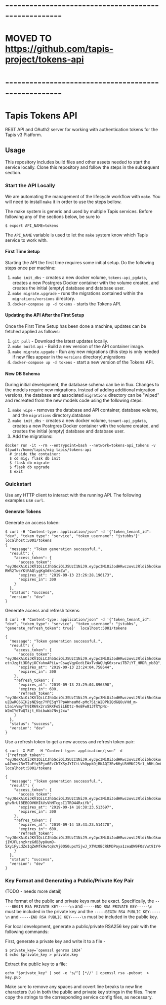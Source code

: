 
# ----------------------------------------------------
# MOVED TO https://github.com/tapis-project/tokens-api 
# ----------------------------------------------------

# Tapis Tokens API

REST API and OAuth2 server for working with authentication tokens for the Tapis v3 Platform.

## Usage
This repository includes build files and other assets needed to start the service locally. Clone this
repository and follow the steps in the subsequent section.

### Start the API Locally
We are automating the management of the lifecycle workflow with `make`. You will need to install `make` it in order
to use the steps bellow.

The make system is generic and used by multiple Tapis services. Before following any of the sections below,
be sure to

```
$ export API_NAME=tokens
```

The `API_NAME` variable is used to let the `make` system know which Tapis service to work with.


#### First Time Setup
Starting the API the first time requires some initial setup. Do the following steps once per machine:

1. `make init_dbs` - creates a new docker volume, `tokens-api_pgdata`, creates a new Postrgres
Docker container with the volume created, and creates the initial (empty) database and database user.
2. `make migrate.upgrade` - runs the migrations contained within the `migrations/versions` directory.
3. `docker-compose up -d tokens` - starts the Tokens API.

#### Updating the API After the First Setup
Once the First Time Setup has been done a machine, updates can be fetched applied as follows:

1. `git pull` - Download the latest updates locally.
2. `make build.api` - Build a new version of the API container image.
3. `make migrate.upgade` - Run any new migrations (this step is only needed if new files appear in the `versions`
directory).migrations
4. `docker-compose up -d tokens` - start a new version of the Tokens API.

#### New DB Schema
During initial development, the database schema can be in flux. Changes to the models require new migrations. Instead of
adding additional migration versions, the database and associated `migrations` directory can be "wiped" and recreated
from the new models code using the following steps:

1. `make wipe` - removes the database and API container, database volume, and the `migrations` directory.database
2. `make init_dbs` - creates a new docker volume, `tenant-api_pgdata`, creates a new Postrgres
Docker container with the volume created, and creates the initial (empty) database and database user.
3. Add the migrations:

```
docker run -it --rm --entrypoint=bash --network=tokens-api_tokens -v $(pwd):/home/tapis/mig tapis/tokens-api
  # inside the container:
  $ cd mig; flask db init
  $ flask db migrate
  $ flask db upgrade
  $ exit
```

### Quickstart
Use any HTTP client to interact with the running API. The following examples use `curl`.

#### Generate Tokens

Generate an access token:

```
$ curl -H "Content-type: application/json" -d '{"token_tenant_id": "dev", "token_type": "service", "token_username": "jstubbs"}'  localhost:5001/tokens
{
  "message": "Token generation successful.",
  "result": {
    "access_token": {
      "access_token": "eyJ0eXAiOiJKV1QiLCJhbGciOiJSUzI1NiJ9.eyJpc3MiOiJodHRwczovL2Rldi5hcGkudGFwaXMuaW8vdG9rZW5zL3YzIiwic3ViIjoiZGV2QGpzdHViYnMiLCJ0ZW5hbnRfaWQiOiJkZXYiLCJ0b2tlbl90eXBlIjoiYWNjZXNzIiwiZGVsZWdhdGlvbiI6ZmFsc2UsInVzZXJuYW1lIjoianN0dWJicyIsImFjY291bnRfdHlwZSI6InNlcnZpY2UiLCJleHAiOjE1Njg0MTcxODh9.JBTEK81Uvb1FNRFRm6oLt2Fog3OHmJa9Z4kkRAo7LQlYSbZZdHxXnzTtCXXTrYr7YFIHTQ8xcNLRjwT5nUOaLlmu8qzrjanRbC1XQHZa4jRUOK2ARBUZRK9yVaf2uvbBRJLW_Krzo90p3Pn-RWR2TwcYKtRAQlygKgXdkn1zmZw",
      "expires_at": "2019-09-13 23:26:28.196173",
      "expires_in": 300
    }
  },
  "status": "success",
  "version": "dev"
}

```

Generate access and refresh tokens:

```
$ curl -H "Content-type: application/json" -d '{"token_tenant_id": "dev", "token_type": "service", "token_username": "jstubbs", "generate_refresh_token": true}'  localhost:5001/tokens

{
  "message": "Token generation successful.",
  "result": {
    "access_token": {
      "access_token": "eyJ0eXAiOiJKV1QiLCJhbGciOiJSUzI1NiJ9.eyJpc3MiOiJodHRwczovL2Rldi5hcGkudGFwaXMuaW8vdG9rZW5zL3YzIiwic3ViIjoiZGV2QGpzdHViYnMiLCJ0ZW5hbnRfaWQiOiJkZXYiLCJ0b2tlbl90eXBlIjoiYWNjZXNzIiwiZGVsZWdhdGlvbiI6ZmFsc2UsInVzZXJuYW1lIjoianN0dWJicyIsImFjY291bnRfdHlwZSI6InNlcnZpY2UiLCJleHAiOjE1Njg0MTcwNDR9.ZE_JqYRhpkAIyExgKP7YAIEIFNROJ4oft0G_dX1Q4WlPmCio2OQ4ajcxEjbfMUgPaFVBIgZ0IOQ76xaWIqtjVyoecCzJDX6U6RLEa-etnJzgfi3D6yjOCYahoAPiLwrCswgVqyGediEAxTvdWQUqK6xsrwiTB7iYT_HRDR_yb8Q",
      "expires_at": "2019-09-13 23:24:04.758644",
      "expires_in": 300
    },
    "refresh_token": {
      "expires_at": "2019-09-13 23:29:04.896390",
      "expires_in": 600,
      "refresh_token": "eyJ0eXAiOiJKV1QiLCJhbGciOiJSUzI1NiJ9.eyJpc3MiOiJodHRwczovL2Rldi5hcGkudGFwaXMuaW8vdG9rZW5zL3YzIiwic3ViIjoiZGV2QGpzdHViYnMiLCJ0ZW5hbnRfaWQiOiJkZXYiLCJ0b2tlbl90eXBlIjoicmVmcmVzaCIsInVzZXJuYW1lIjoianN0dWJicyIsImFjY291bnRfdHlwZSI6InNlcnZpY2UiLCJleHAiOjE1Njg0MTczNDQsImFjY2Vzc190b2tlbiI6eyJpc3MiOiJodHRwczovL2Rldi5hcGkudGFwaXMuaW8vdG9rZW5zL3YzIiwic3ViIjoiZGV2QGpzdHViYnMiLCJ0ZW5hbnRfaWQiOiJkZXYiLCJ0b2tlbl90eXBlIjoiYWNjZXNzIiwiZGVsZWdhdGlvbiI6ZmFsc2UsInVzZXJuYW1lIjoianN0dWJicyIsImFjY291bnRfdHlwZSI6InNlcnZpY2UifX0.rdCY7xGTIyMa04AtxIKeBCV06i0dI4kJC0R-uZQwRC6GIH2sNE9qc7YPE5qYTPpAWneuMd-pMc7SijW2DPkIQdGQOuVHd_m-L5aivVmyfh9IR69x2rx5RXFo5iLEDtz-9eBFw81JTXYpNc-W2mIYeTwQTijt_KbibwWa7Nvj2xw"
    }
  },
  "status": "success",
  "version": "dev"
}
```

Use a refresh token to get a new access and refresh token pair:

```
$ curl -X PUT  -H "Content-type: application/json" -d '{"refresh_token": "eyJ0eXAiOiJKV1QiLCJhbGciOiJSUzI1NiJ9.eyJpc3MiOiJodHRwczovL2Rldi5hcGkudGFwaXMuaW8vdG9rZW5zL3YzIiwic3ViIjoiZGV2QGpzdHViYnMiLCJ0ZW5hbnRfaWQiOiJkZXYiLCJ0b2tlbl90eXBlIjoicmVmcmVzaCIsImV4cCI6MTU2ODQ4NjIxMywiYWNjZXNzX3Rva2VuIjp7ImlzcyI6Imh0dHBzOi8vZGV2LmFwaS50YXBpcy5pby90b2tlbnMvdjMiLCJzdWIiOiJkZXZAanN0dWJicyIsInRlbmFudF9pZCI6ImRldiIsInRva2VuX3R5cGUiOiJhY2Nlc3MiLCJkZWxlZ2F0aW9uIjpmYWxzZSwidXNlcm5hbWUiOiJqc3R1YmJzIiwiYWNjb3VudF90eXBlIjoic2VydmljZSIsInR0bCI6MzAwfX0.d6L2s6uLidgsSpnoDsRB2qKJhpiK7moUX6Hd-wAZnms7BvT7uFfq5Pjx6EzChTXSyJYICtLVhOppkDjRKAQI3Rv6HyU3HMKC25r1_hRHLOmCzA2OK3G8Zm8cMAW8iAiamRCriocdxqnWignmDiuRmTGyhLeb2RGtYccX_yz3Hbw"}'  localhost:5001/tokens

{
  "message": "Token generation successful.",
  "result": {
    "access_token": {
      "access_token": "eyJ0eXAiOiJKV1QiLCJhbGciOiJSUzI1NiJ9.eyJpc3MiOiJodHRwczovL2Rldi5hcGkudGFwaXMuaW8vdG9rZW5zL3YzIiwic3ViIjoiZGV2QGpzdHViYnMiLCJ0ZW5hbnRfaWQiOiJkZXYiLCJ0b2tlbl90eXBlIjoiYWNjZXNzIiwiZGVsZWdhdGlvbiI6ZmFsc2UsInVzZXJuYW1lIjoianN0dWJicyIsImFjY291bnRfdHlwZSI6InNlcnZpY2UiLCJleHAiOjE1Njg0ODYzMDN9.KBChtfKzuMqgQimFEkrSuc8XZHjStlsB8V6VnbKcIk_uIGTvXYI6rHY8KEC_b8DCaqP6Wm8eDslN4TP5O9XWkqTAG_ZMmk4VIFZNJFFyUcGth5eYdxuiFcDoRqd79zgVrrdp-ghvRrUl8EBOOV6HIkVsVhMTcgsI1TRO44RxiYk",
      "expires_at": "2019-09-14 18:38:23.513697",
      "expires_in": 300
    },
    "refres_token": {
      "expires_at": "2019-09-14 18:43:23.514270",
      "expires_in": 600,
      "refresh_token": "eyJ0eXAiOiJKV1QiLCJhbGciOiJSUzI1NiJ9.eyJpc3MiOiJodHRwczovL2Rldi5hcGkudGFwaXMuaW8vdG9rZW5zL3YzIiwic3ViIjoiZGV2QGpzdHViYnMiLCJ0ZW5hbnRfaWQiOiJkZXYiLCJ0b2tlbl90eXBlIjoicmVmcmVzaCIsImV4cCI6MTU2ODQ4NjYwMywiYWNjZXNzX3Rva2VuIjp7ImlzcyI6Imh0dHBzOi8vZGV2LmFwaS50YXBpcy5pby90b2tlbnMvdjMiLCJzdWIiOiJkZXZAanN0dWJicyIsInRlbmFudF9pZCI6ImRldiIsInRva2VuX3R5cGUiOiJhY2Nlc3MiLCJkZWxlZ2F0aW9uIjpmYWxzZSwidXNlcm5hbWUiOiJqc3R1YmJzIiwiYWNjb3VudF90eXBlIjoic2VydmljZSIsInR0bCI6MzAwfX0.TWcAX0N9UpNqvjAMsoAvURL-jIWJFLsnzkrzGdB3ypUumD-5XyiFyLdZeIqZeMfk9wtq8cVj0OS0upxY5jwJ_XTWz0BCRkMDPoya1zeaDW9FOsVwt91Y44aB8u9KzNf7hywd5tI3kikwUAGi0FsJXuvpkkwAzM1mk3I8plX8uQM"
    }
  },
  "status": "success",
  "version": "dev"
}

```

### Key Format and Generating a Public/Private Key Pair
(TODO - needs more detail)

The format of the public and private keys must be exact. Specifically, the `-----BEGIN RSA PRIVATE KEY-----\n`
and `-----END RSA PRIVATE KEY-----\n` must be included in the private key
and the `-----BEGIN RSA PUBLIC KEY-----\n` and `-----END RSA PUBLIC KEY-----\n` must
be included in the public key. 

For local development, generate a public/private RSA256 key pair with the following commands:

First, generate a private key and write it to a file -  
```
$ private_key=`openssl genrsa 1024`
$ echo $private_key > private.key
```

Extract the public key to a file:
```
echo "$private_key" | sed -e 's/^[ ]*//' | openssl rsa -pubout  > key.pub
```

Make sure to remove any spaces and covert line breaks to new line characters (`\n`)
in both the public and private key strings in the files. Them copy the strings
to the corresponding service config files, as necessary.
